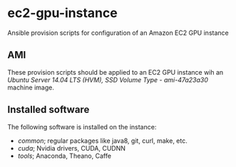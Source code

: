 # ec2-gpu-instance
Ansible provision scripts for configuration of an Amazon EC2 GPU instance

## AMI

These provision scripts should be applied to an EC2 GPU instance wih an *Ubuntu Server 14.04 LTS (HVM), SSD Volume Type - ami-47a23a30* machine image.

## Installed software

The following software is installed on the instance:
- *common*; regular packages like java8, git, curl, make, etc.
- *cuda*; Nvidia drivers, CUDA, CUDNN
- *tools*; Anaconda, Theano, Caffe
